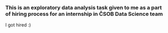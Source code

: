 ### This is an exploratory data analysis task given to me as a part of hiring process for an internship in ČSOB Data Science team

I got hired :) 
